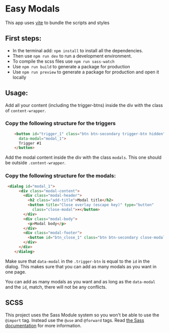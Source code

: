 # Easy Modals

This app uses [vite](https://vitejs.dev/guide/) to bundle the scripts and styles

## First steps:

* In the terminal add: `npm install` to install all the dependencies.
* Then use `npm run dev` to run a development environment.
* To compile the scss files use `npm run sass-watch`
* Use `npm run build` to generate a package for production
* Use `npm run preview` to generate a package for production and open it locally

## Usage:

Add all your content (including the trigger-btns) inside the div with the class of `content-wrapper`.

### Copy the following structure for the triggers

```html
    <button id="trigger_1" class="btn btn-secondary trigger-btn hidden" title="Open Modal"
      data-modal="modal_1">
      Trigger #1
    </button>
```

Add the modal content inside the div with the class `modals`. This one should be outside `.content-wrapper`.

### Copy the following structure for the modals:

```html
 <dialog id="modal_1">
      <div class="modal-content">
        <div class="modal-header">
          <h2 class="add-title">Modal title</h2>
          <button title="Close overlay (escape key)" type="button"
            class="close-modal">×</button>
        </div>
        <div class="modal-body">
          <p>Modal body</p>
        </div>
        <div class="modal-footer">
          <button id="btn_close_1" class="btn btn-secondary close-modal">Close</button>
        </div>
      </div>
    </dialog>
```

Make sure that `data-modal` in the `.trigger-btn` is equal to the `id` in the dialog. This makes sure that you can add as many modals as you want in one page.

You can add as many modals as you want and as long as the `data-modal` and the `id`, match, there will not be any conflicts.

## SCSS

This project uses the Sass Module system so you won't be able to use the `@import` tag. Instead use the `@use` and `@forward` tags. Read [the Sass documentation](https://sass-lang.com/blog/the-module-system-is-launched) for more information.
